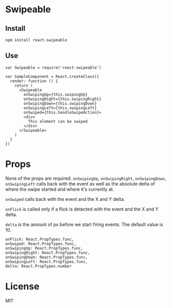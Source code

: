 # Swipeable

## Install

    npm install react-swipeable

## Use

    var Swipeable = require('react-swipeable')

    var SampleComponent = React.createClass({
      render: function () {
        return (
          <Swipeable
            onSwipingUp={this.swipingUp}
            onSwipingRight={this.swipingRight}
            onSwipingDown={this.swipingDown}
            onSwipingLeft={this.swipingLeft}
            onSwiped={this.handleSwipeAction}>
            <div>
              This element can be swiped
            </div>
          </Swipeable>
        )
      }
    })

# Props

None of the props are required.
`onSwipingUp`, `onSwipingRight`, `onSwipingDown`, `onSwipingLeft` calls back with the event
as well as the absolute delta of where the swipe started and where it's currently at.

`onSwiped` calls back with the event and the X and Y delta.

`onFlick` is called only if a flick is detected with the event and the X and Y delta.

`delta` is the amount of px before we start firing events. The default value is 10.

    onFlick: React.PropTypes.func,
    onSwiped: React.PropTypes.func,
    onSwipingUp: React.PropTypes.func,
    onSwipingRight: React.PropTypes.func,
    onSwipingDown: React.PropTypes.func,
    onSwipingLeft: React.PropTypes.func,
    delta: React.PropTypes.number

# License

MIT

